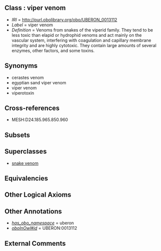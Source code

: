 
## Class : viper venom

 * *IRI* = http://purl.obolibrary.org/obo/UBERON_0013112
 * *Label* = viper venom
 * *Definition* = Venoms from snakes of the viperid family. They tend to be less toxic than elapid or hydrophid venoms and act mainly on the vascular system, interfering with coagulation and capillary membrane integrity and are highly cytotoxic. They contain large amounts of several enzymes, other factors, and some toxins.

## Synonyms

 * cerastes venom
 * egyptian sand viper venom
 * viper venom
 * viperotoxin

## Cross-references

 * MESH:D24.185.965.850.960

## Subsets


## Superclasses

 * [snake venom](../../UBERON/76/UBERON_0013076.md)

## Equivalencies


## Other Logical Axioms


## Other Annotations

 * *[has_obo_namespace](../../ce/oboInOwl#hasOBONamespace.md)* = uberon
 * *[oboInOwl#id](../../id/oboInOwl#id.md)* = UBERON:0013112

## External Comments


